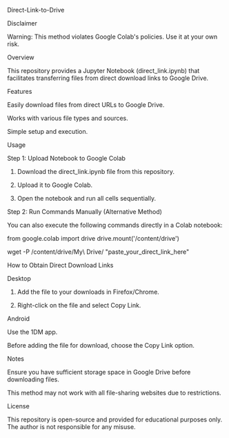 Direct-Link-to-Drive

Disclaimer

Warning: This method violates Google Colab's policies. Use it at your own risk.

Overview

This repository provides a Jupyter Notebook (direct_link.ipynb) that facilitates transferring files from direct download links to Google Drive.

Features

Easily download files from direct URLs to Google Drive.

Works with various file types and sources.

Simple setup and execution.


Usage

Step 1: Upload Notebook to Google Colab

1. Download the direct_link.ipynb file from this repository.


2. Upload it to Google Colab.


3. Open the notebook and run all cells sequentially.



Step 2: Run Commands Manually (Alternative Method)

You can also execute the following commands directly in a Colab notebook:

from google.colab import drive
drive.mount('/content/drive')

wget -P /content/drive/My\ Drive/ "paste_your_direct_link_here"

How to Obtain Direct Download Links

Desktop

1. Add the file to your downloads in Firefox/Chrome.


2. Right-click on the file and select Copy Link.



Android

Use the 1DM app.

Before adding the file for download, choose the Copy Link option.


Notes

Ensure you have sufficient storage space in Google Drive before downloading files.

This method may not work with all file-sharing websites due to restrictions.


License

This repository is open-source and provided for educational purposes only. The author is not responsible for any misuse.


